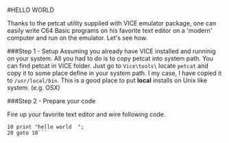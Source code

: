 #HELLO WORLD


Thanks to the petcat utility supplied with VICE emulator package, one can easily write C64 Basic programs on his favorite text editor on a 'modern' computer and run on the emulator. Let's see how.

###Step 1 - Setup
Assuming you already have VICE installed and runninig on your system. All you had to do is to copy petcat into system path. You can find petcat in VICE folder. Just go to `Vice\tools\` locate `petcat` and copy it to some place define in your system path. I my case, I have copied it to `/usr/local/bin`. This is a good place to put **local** installs on Unix like system. (e.g. OSX)

###Step 2 - Prepare your code

Fire up your favorite text editor and wire following code.

```basic
10 print "hello world  ";
20 goto 10```